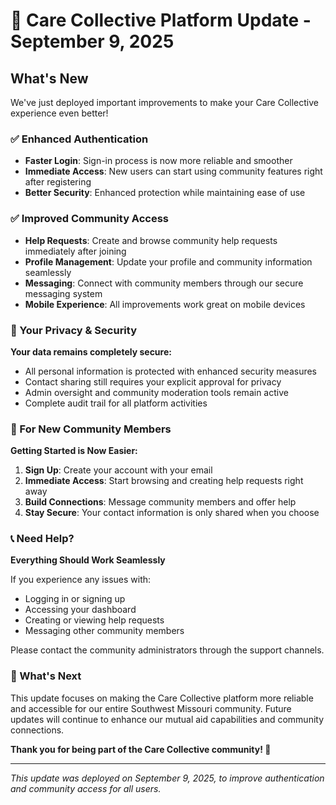 # 🎉 Care Collective Platform Update - September 9, 2025

## What's New

We've just deployed important improvements to make your Care Collective experience even better!

### ✅ Enhanced Authentication
- **Faster Login**: Sign-in process is now more reliable and smoother
- **Immediate Access**: New users can start using community features right after registering
- **Better Security**: Enhanced protection while maintaining ease of use

### ✅ Improved Community Access
- **Help Requests**: Create and browse community help requests immediately after joining
- **Profile Management**: Update your profile and community information seamlessly  
- **Messaging**: Connect with community members through our secure messaging system
- **Mobile Experience**: All improvements work great on mobile devices

### 🔐 Your Privacy & Security

**Your data remains completely secure:**
- All personal information is protected with enhanced security measures
- Contact sharing still requires your explicit approval for privacy
- Admin oversight and community moderation tools remain active
- Complete audit trail for all platform activities

### 🤝 For New Community Members

**Getting Started is Now Easier:**
1. **Sign Up**: Create your account with your email
2. **Immediate Access**: Start browsing and creating help requests right away
3. **Build Connections**: Message community members and offer help
4. **Stay Secure**: Your contact information is only shared when you choose

### 📞 Need Help?

**Everything Should Work Seamlessly**

If you experience any issues with:
- Logging in or signing up
- Accessing your dashboard
- Creating or viewing help requests
- Messaging other community members

Please contact the community administrators through the support channels.

### 🚀 What's Next

This update focuses on making the Care Collective platform more reliable and accessible for our entire Southwest Missouri community. Future updates will continue to enhance our mutual aid capabilities and community connections.

**Thank you for being part of the Care Collective community! 🤝**

---

*This update was deployed on September 9, 2025, to improve authentication and community access for all users.*
